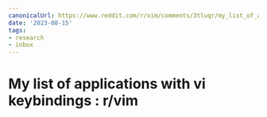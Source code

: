 ```yaml
---
canonicalUrl: https://www.reddit.com/r/vim/comments/3tluqr/my_list_of_applications_with_vi_keybindings/
date: '2023-08-15'
tags:
- research
- inbox
---
```


# My list of applications with vi keybindings : r/vim